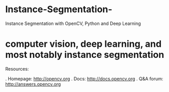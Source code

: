 # Instance-Segmentation-
Instance Segmentation with OpenCV, Python and Deep Learning

# computer vision, deep learning, and most notably instance segmentation

Resources: 

   . Homepage: http://opencv.org
   . Docs: http://docs.opencv.org
   . Q&A forum: http://answers.opencv.org


